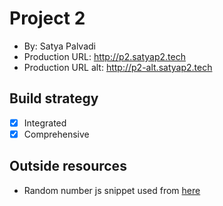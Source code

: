# Project 2
+ By: Satya Palvadi
+ Production URL: http://p2.satyap2.tech
+ Production URL alt: http://p2-alt.satyap2.tech

## Build strategy
+ [x] Integrated
+ [x] Comprehensive

## Outside resources
- Random number js snippet used from [here](https://developer.mozilla.org/en-US/docs/Web/JavaScript/Reference/Global_Objects/Math/random)
